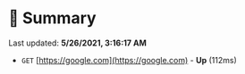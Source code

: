 # 📖 Summary
Last updated: **5/26/2021, 3:16:17 AM**

- `GET` [https://google.com](https://google.com) - **Up** (112ms)
